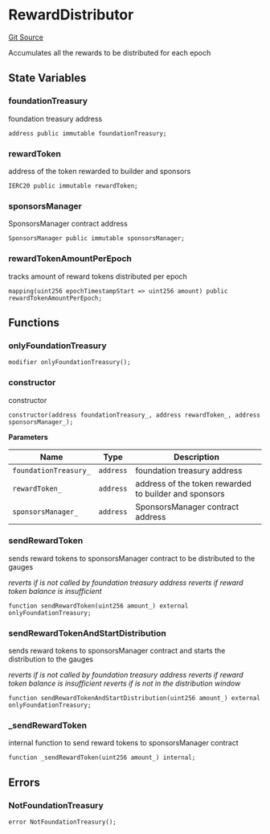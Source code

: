 # RewardDistributor

[Git Source](https://github.com/rsksmart/builder-incentives-sc/blob/d42f528b61d0ad9f67bea0aad57398332e9fb745/src/RewardDistributor.sol)

Accumulates all the rewards to be distributed for each epoch

## State Variables

### foundationTreasury

foundation treasury address

```solidity
address public immutable foundationTreasury;
```

### rewardToken

address of the token rewarded to builder and sponsors

```solidity
IERC20 public immutable rewardToken;
```

### sponsorsManager

SponsorsManager contract address

```solidity
SponsorsManager public immutable sponsorsManager;
```

### rewardTokenAmountPerEpoch

tracks amount of reward tokens distributed per epoch

```solidity
mapping(uint256 epochTimestampStart => uint256 amount) public rewardTokenAmountPerEpoch;
```

## Functions

### onlyFoundationTreasury

```solidity
modifier onlyFoundationTreasury();
```

### constructor

constructor

```solidity
constructor(address foundationTreasury_, address rewardToken_, address sponsorsManager_);
```

**Parameters**

| Name                  | Type      | Description                                           |
| --------------------- | --------- | ----------------------------------------------------- |
| `foundationTreasury_` | `address` | foundation treasury address                           |
| `rewardToken_`        | `address` | address of the token rewarded to builder and sponsors |
| `sponsorsManager_`    | `address` | SponsorsManager contract address                      |

### sendRewardToken

sends reward tokens to sponsorsManager contract to be distributed to the gauges

_reverts if is not called by foundation treasury address reverts if reward token balance is insufficient_

```solidity
function sendRewardToken(uint256 amount_) external onlyFoundationTreasury;
```

### sendRewardTokenAndStartDistribution

sends reward tokens to sponsorsManager contract and starts the distribution to the gauges

_reverts if is not called by foundation treasury address reverts if reward token balance is insufficient reverts if is
not in the distribution window_

```solidity
function sendRewardTokenAndStartDistribution(uint256 amount_) external onlyFoundationTreasury;
```

### \_sendRewardToken

internal function to send reward tokens to sponsorsManager contract

```solidity
function _sendRewardToken(uint256 amount_) internal;
```

## Errors

### NotFoundationTreasury

```solidity
error NotFoundationTreasury();
```
